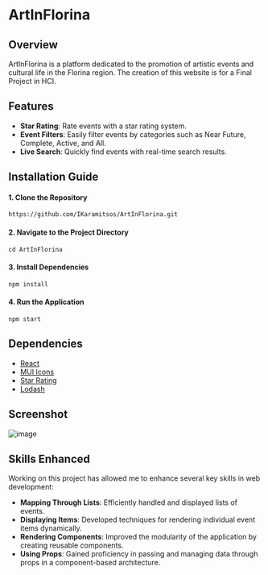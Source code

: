 # ArtInFlorina

## Overview

ArtInFlorina is a platform dedicated to the promotion of artistic events and cultural life in the Florina region. The creation of this website is for a Final Project in HCI.

## Features

- **Star Rating**: Rate events with a star rating system.
- **Event Filters**: Easily filter events by categories such as Near Future, Complete, Active, and All.
- **Live Search**: Quickly find events with real-time search results.

## Installation Guide

#### 1. Clone the Repository
```
https://github.com/IKaramitsos/ArtInFlorina.git
```
#### 2. Navigate to the Project Directory
```
cd ArtInFlorina
```
#### 3. Install Dependencies
```
npm install
```
#### 4. Run the Application
```
npm start
```

## Dependencies

- [React](https://reactjs.org/)
- [MUI Icons](https://mui.com/material-ui/)
- [Star Rating](https://github.com/ertanhasani/react-stars)
- [Lodash](https://github.com/lodash/lodash)

## Screenshot

![image](https://github.com/IKaramitsos/ArtInFlorina/assets/63364209/06d7b618-eaec-4bfb-bcb4-209b46c2f05b)

## Skills Enhanced

Working on this project has allowed me to enhance several key skills in web development:

- **Mapping Through Lists**: Efficiently handled and displayed lists of events.
- **Displaying Items**: Developed techniques for rendering individual event items dynamically.
- **Rendering Components**: Improved the modularity of the application by creating reusable components.
- **Using Props**: Gained proficiency in passing and managing data through props in a component-based architecture.
